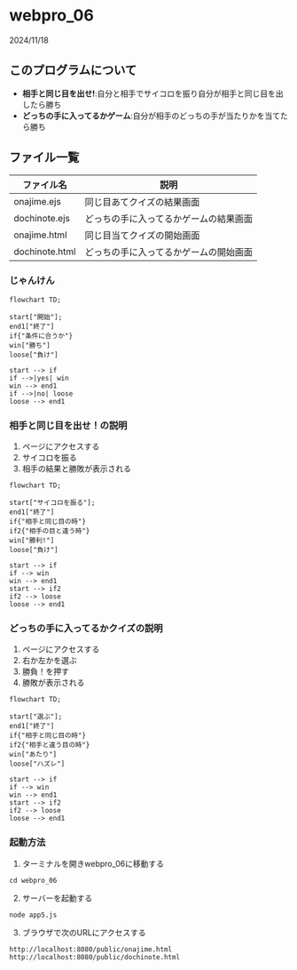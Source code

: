 # webpro_06
2024/11/18

## このプログラムについて

- **相手と同じ目を出せ!**:自分と相手でサイコロを振り自分が相手と同じ目を出したら勝ち
- **どっちの手に入ってるかゲーム**:自分が相手のどっちの手が当たりかを当てたら勝ち
## ファイル一覧

ファイル名 | 説明 
-|-
onajime.ejs | 同じ目あてクイズの結果画面
dochinote.ejs | どっちの手に入ってるかゲームの結果画面
onajime.html | 同じ目当てクイズの開始画面
dochinote.html | どっちの手に入ってるかゲームの開始画面



### じゃんけん

```mermaid
flowchart TD;

start["開始"];
end1["終了"]
if{"条件に合うか"}
win["勝ち"]
loose["負け"]

start --> if
if -->|yes| win
win --> end1
if -->|no| loose
loose --> end1
```
### 相手と同じ目を出せ！の説明

1. ページにアクセスする
1. サイコロを振る
1. 相手の結果と勝敗が表示される


```mermaid
flowchart TD;

start["サイコロを振る"];
end1["終了"]
if{"相手と同じ目の時"}
if2{"相手の目と違う時"}
win["勝利!"]
loose["負け"]

start --> if
if --> win
win --> end1
start --> if2
if2 --> loose
loose --> end1
```


### どっちの手に入ってるかクイズの説明

1. ページにアクセスする
1. 右か左かを選ぶ
1. 勝負！を押す
1. 勝敗が表示される


```mermaid
flowchart TD;

start["選ぶ"];
end1["終了"]
if{"相手と同じ目の時"}
if2{"相手と違う目の時"}
win["あたり"]
loose["ハズレ"]

start --> if
if --> win
win --> end1
start --> if2
if2 --> loose
loose --> end1
```

### 起動方法

1. ターミナルを開きwebpro_06に移動する
```
cd webpro_06
```
2. サーバーを起動する
```
node app5.js
```
3. ブラウザで次のURLにアクセスする
```
http://localhost:8080/public/onajime.html
http://localhost:8080/public/dochinote.html
```
